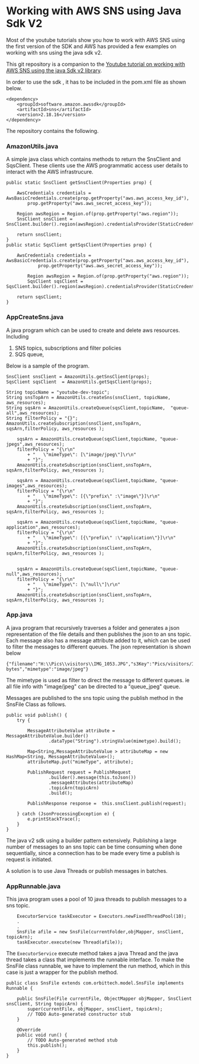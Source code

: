 # Working with AWS SNS using Java Sdk V2

Most of the youtube tutorials show you how to work with AWS SNS using the first version of the SDK and AWS has provided a few examples on working with sns using the java sdk v2.

This git repository is a companion to the [Youtube tutorial on working with AWS SNS using the java Sdk v2 library][playlist].

In order to use the sdk , it has to be included in the pom.xml file as shown below.

```
<dependency>
    <groupId>software.amazon.awssdk</groupId>
    <artifactId>sns</artifactId>
    <version>2.18.16</version>    
</dependency>
```

The repository contains the following.
### AmazonUtils.java
A simple java class which contains methods to return the SnsClient and SqsClient. These clients use the AWS programmatic access user details to interact with the AWS infrastrucure.

```
public static SnsClient getSnsClient(Properties prop) {	
		 
    AwsCredentials credentials = AwsBasicCredentials.create(prop.getProperty("aws.aws_access_key_id"), 
        prop.getProperty("aws.aws_secret_access_key"));        
    
    Region awsRegion = Region.of(prop.getProperty("aws.region"));        
    SnsClient snsClient = SnsClient.builder().region(awsRegion).credentialsProvider(StaticCredentialsProvider.create(credentials)).build();        
    
    return snsClient;
}
public static SqsClient getSqsClient(Properties prop) {
    
    AwsCredentials credentials = AwsBasicCredentials.create(prop.getProperty("aws.aws_access_key_id"), 
            prop.getProperty("aws.aws_secret_access_key"));        
        
        Region awsRegion = Region.of(prop.getProperty("aws.region"));        
        SqsClient sqsClient = SqsClient.builder().region(awsRegion).credentialsProvider(StaticCredentialsProvider.create(credentials)).build();        
        
    return sqsClient;
}

```

### AppCreateSns.java
A java program which can be used to create and delete aws resources. 
Including 
1. SNS topics,  subscriptions and filter policies 
2. SQS queue,

Below is a sample of the program.

```
SnsClient snsClient = AmazonUtils.getSnsClient(props);
SqsClient sqsClient  = AmazonUtils.getSqsClient(props);

String topicName = "youtube-dev-topic";
String snsTopArn = AmazonUtils.createSns(snsClient, topicName, aws_resources);
String sqsArn = AmazonUtils.createQueue(sqsClient,topicName,  "queue-all",aws_resources);
String filterPolicy = "{}";
AmazonUtils.createSubscription(snsClient,snsTopArn, sqsArn,filterPolicy, aws_resources );

    sqsArn = AmazonUtils.createQueue(sqsClient,topicName, "queue-jpegs",aws_resources);
    filterPolicy = "{\r\n"
        + "   \"mimeType\": [\"image/jpeg\"]\r\n"
        + "}";
    AmazonUtils.createSubscription(snsClient,snsTopArn, sqsArn,filterPolicy, aws_resources );
    
    sqsArn = AmazonUtils.createQueue(sqsClient,topicName, "queue-images",aws_resources);
    filterPolicy = "{\r\n"
        + "   \"mimeType\": [{\"prefix\" :\"image\"}]\r\n"
        + "}";
    AmazonUtils.createSubscription(snsClient,snsTopArn, sqsArn,filterPolicy, aws_resources );
    
    sqsArn = AmazonUtils.createQueue(sqsClient,topicName, "queue-application",aws_resources);
    filterPolicy = "{\r\n"
        + "   \"mimeType\": [{\"prefix\" :\"application\"}]\r\n"
        + "}";
    AmazonUtils.createSubscription(snsClient,snsTopArn, sqsArn,filterPolicy, aws_resources );
    

    sqsArn = AmazonUtils.createQueue(sqsClient,topicName, "queue-null",aws_resources);
    filterPolicy = "{\r\n"
        + "   \"mimeType\": [\"null\"]\r\n"
        + "}";
    AmazonUtils.createSubscription(snsClient,snsTopArn, sqsArn,filterPolicy, aws_resources );
```

### App.java
A java program that recursively traverses a folder and generates a json representation of the file details and then publishes the json to an sns topic.
Each message also has a message attribute added to it, which can be used to filter the messages to different queues.
The json representation is shown below
```
{"filename":"H:\\Pics\\visitors\\IMG_1053.JPG","s3Key":"Pics/visitors/IMG_1053.JPG","filesize":"3444516.00 bytes","mimetype":"image/jpeg"}
```
The mimetype is used as filter to direct the message to different queues. ie all file info with "image/jpeg" can be directed to a "queue_jpeg" queue.

Messages are published to the sns topic using the publish method in the SnsFile Class as follows.
```
public void publish() {       
    try {
        
        MessageAttributeValue attribute = MessageAttributeValue.builder()
                .dataType("String").stringValue(mimetype).build();
        
        Map<String,MessageAttributeValue > attributeMap = new HashMap<String, MessageAttributeValue>();
        attributeMap.put("mimeType", attribute);
        
        PublishRequest request = PublishRequest
                .builder().message(this.toJson())
                .messageAttributes(attributeMap)
                .topicArn(topicArn)
                .build();
        
        PublishResponse response =  this.snsClient.publish(request);
        
    } catch (JsonProcessingException e) {
        e.printStackTrace();
    }		
}
```
The java v2 sdk using a builder pattern extensively.
Publishing a large number of messages to an sns topic can be time consuming when done sequentially, since a connection has to be made every time a publish is request is initiated.

A solution is to use Java Threads or publish messages in batches.

### AppRunnable.java
This java program uses a pool of 10 java threads to publish messages to a sns topic.
```
    ExecutorService taskExecutor = Executors.newFixedThreadPool(10);
    .
    .
    SnsFile afile = new SnsFile(currentFolder,objMapper, snsClient, topicArn);			
	taskExecutor.execute(new Thread(afile));			
```

The ```ExecutorService``` execute method takes a java Thread and the java thread takes a class that implements the runnable interface.
To make the SnsFile class runnable, we have to implement the run method, which in this case is just a wrapper for the publish method.
```
public class SnsFile extends com.orbittech.model.SnsFile implements Runnable {

	public SnsFile(File currentFile, ObjectMapper objMapper, SnsClient snsClient, String topicArn) {
		super(currentFile, objMapper, snsClient, topicArn);
		// TODO Auto-generated constructor stub
	}

	@Override
	public void run() {
		// TODO Auto-generated method stub		
		this.publish();
	}
}
```


[playlist]: https://www.youtube.com/playlist?list=PLtPSv_jWEuonMHkHcFyw41pBNmN5otdFy